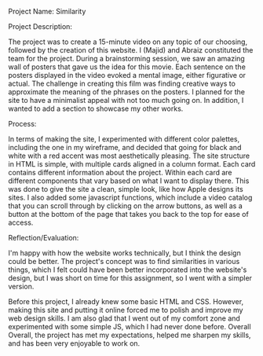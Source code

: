 

Project Name: Similarity

Project Description: 

The project was to create a 15-minute video on any topic of our choosing, followed by the creation of this website. I (Majid) and Abraiz constituted the team for the project. During a brainstorming session, we saw an amazing wall of posters that gave us the idea for this movie. Each sentence on the posters displayed in the video evoked a mental image, either figurative or actual. The challenge in creating this film was finding creative ways to approximate the meaning of the phrases on the posters. I planned for the site to have a minimalist appeal with not too much going on. In addition, I wanted to add a section to showcase my other works.

Process: 

In terms of making the site, I experimented with different color palettes, including the one in my wireframe, and decided that going for black and white with a red accent was most aesthetically pleasing. The site structure in HTML is simple, with multiple cards aligned in a column format. Each card contains different information about the project. Within each card are different components that vary based on what I want to display there. This was done to give the site a clean, simple look, like how Apple designs its sites. I also added some javascript functions, which include a video catalog that you can scroll through by clicking on the arrow buttons, as well as a button at the bottom of the page that takes you back to the top for ease of access.

Reflection/Evaluation: 

I'm happy with how the website works technically, but I think the design could be better. The project's concept was to find similarities in various things, which I felt could have been better incorporated into the website's design, but I was short on time for this assignment, so I went with a simpler version.

Before this project, I already knew some basic HTML and CSS. However, making this site and putting it online forced me to polish and improve my web design skills. I am also glad that I went out of my comfort zone and experimented with some simple JS, which I had never done before. Overall Overall, the project has met my expectations, helped me sharpen my  skills, and has been very enjoyable to work on.
